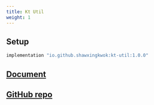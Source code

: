 ```yaml
---
title: Kt Util
weight: 1
---
```


## Setup
```groovy
implementation "io.github.shawxingkwok:kt-util:1.0.0" 
```

## <a href="html/-kt-util/pers.shawxingkwok.ktutil/" target="_blank">Document</a>

## <a href="https://github.com/ShawxingKwok/KtUtil" target="_blank">GitHub repo</a>